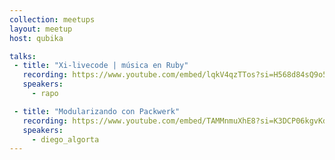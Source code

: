 ```yaml
---
collection: meetups
layout: meetup
host: qubika

talks:
 - title: "Xi-livecode | música en Ruby"
   recording: https://www.youtube.com/embed/lqkV4qzTTos?si=H568d84sQ9o5rnUo
   speakers:
     - rapo

 - title: "Modularizando con Packwerk"
   recording: https://www.youtube.com/embed/TAMMnmuXhE8?si=K3DCP06kgvKdFvvP
   speakers:
     - diego_algorta
---
```


